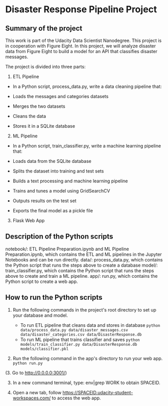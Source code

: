 # Disaster Response Pipeline Project

## Summary of the project 
This work is part of the Udacity Data Scientist Nanodegree. This project is in cooperation with Figure Eight. In this project, we will analyze disaster data from Figure Eight to build a model for an API that classifies disaster messages.

The project is divided into three parts:

1. ETL Pipeline

- In a Python script, process_data.py, write a data cleaning pipeline that:

- Loads the messages and categories datasets
- Merges the two datasets
- Cleans the data
- Stores it in a SQLite database

2. ML Pipeline

- In a Python script, train_classifier.py, write a machine learning pipeline that:

- Loads data from the SQLite database
- Splits the dataset into training and test sets
- Builds a text processing and machine learning pipeline
- Trains and tunes a model using GridSearchCV
- Outputs results on the test set
- Exports the final model as a pickle file

3. Flask Web App

## Description of the Python scripts

notebook/: ETL Pipeline Preparation.ipynb and ML Pipeline Preparation.ipynb, which contains the ETL and ML pipelines in the Jupyter Notebooks and can be run directly.
data/: process_data.py, which contains the Python script that runs the steps above to create a database
model/: train_classifier.py, which contains the Python script that runs the steps above to create and train a ML pipeline.
app/: run.py, which contains the Python script to create a web app. 

## How to run the Python scripts

1. Run the following commands in the project's root directory to set up your database and model.

    - To run ETL pipeline that cleans data and stores in database
        `python data/process_data.py data/disaster_messages.csv data/disaster_categories.csv data/DisasterResponse.db`
    - To run ML pipeline that trains classifier and saves
        `python models/train_classifier.py data/DisasterResponse.db models/classifier.pkl`

2. Run the following command in the app's directory to run your web app.
    `python run.py`

(3. Go to http://0.0.0.0:3001/)

3. In a new command terminal,  type: env|grep WORK to obtain SPACEID.

4. Open a new tab, follow https://SPACEID.udacity-student-workspaces.com/ to access the web app. 

